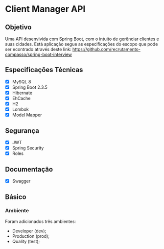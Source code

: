 # Client Manager API

## Objetivo
Uma API desenvlvida com Spring Boot, com o intuito de gerênciar clientes e suas cidades.
Está aplicação segue as especificações do escopo que pode ser econtrado através deste link: https://github.com/recrutamento-compasso/spring-boot-interview

## Especificações Técnicas
- [X] MySQL 8
- [X] Spring Boot 2.3.5
- [X] Hibernate
- [X] EhCache
- [X] H2
- [X] Lombok
- [X] Model Mapper

## Segurança
- [X] JWT
- [X] Spring Security
- [X] Roles

## Documentação
- [X] Swagger

## Básico

### Ambiente

Foram adicionados três ambientes:

- Developer (dev);
- Production (prod);
- Quality (test);
